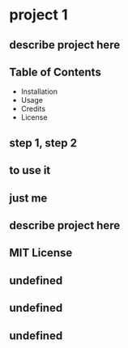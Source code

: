 # project 1

## describe project here

## Table of Contents
* Installation
* Usage
* Credits
* License

## step 1, step 2

## to use it

## just me

## describe project here

## MIT License

## undefined

## undefined

## undefined
